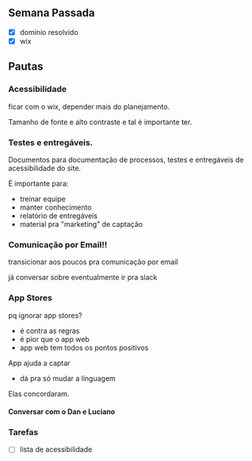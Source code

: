 ## Semana Passada
- [x] domínio resolvido
- [x] wix

## Pautas

### Acessibilidade
ficar com o wix, depender mais do planejamento.

Tamanho de fonte e alto contraste e tal é importante ter.

### Testes e entregáveis.

Documentos para documentação de processos, testes e entregáveis de acessibilidade do site.

É importante para:
- treinar equipe
- manter conhecimento
- relatório de entregáveis
- material pra "marketing" de captação

### Comunicação por Email!!
transicionar aos poucos pra comunicação por email

já conversar sobre eventualmente ir pra slack

### App Stores

pq ignorar app stores?
- é contra as regras
- é pior que o app web
- app web tem todos os pontos positivos

App ajuda a captar
- dá pra só mudar a linguagem


Elas concordaram.

#### Conversar com o Dan e Luciano

### Tarefas
- [ ] lista de acessibilidade